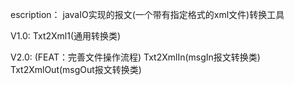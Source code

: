 escription：
  javaIO实现的报文(一个带有指定格式的xml文件)转换工具

V1.0: 
  Txt2Xml1(通用转换类)

V2.0: (FEAT：完善文件操作流程)
  Txt2XmlIn(msgIn报文转换类)
  Txt2XmlOut(msgOut报文转换类)
